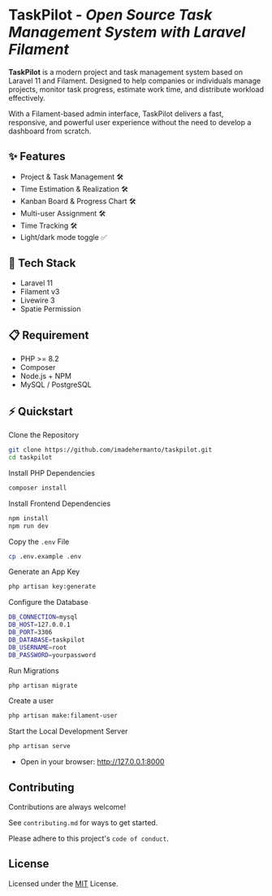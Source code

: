 
# TaskPilot - *Open Source Task Management System with Laravel Filament*



**TaskPilot** is a modern project and task management system based on Laravel 11 and Filament.
Designed to help companies or individuals manage projects, monitor task progress, estimate work time, and distribute workload effectively.

With a Filament-based admin interface, TaskPilot delivers a fast, responsive, and powerful user experience without the need to develop a dashboard from scratch.
## ✨ Features

- Project & Task Management 🛠️
- Time Estimation & Realization 🛠️
- Kanban Board & Progress Chart 🛠️
- Multi-user Assignment 🛠️
- Time Tracking 🛠️
- Light/dark mode toggle ✅


##  🚀 Tech Stack

- Laravel 11
- Filament v3
- Livewire 3
- Spatie Permission


## 📋 Requirement
- PHP >= 8.2
- Composer
- Node.js + NPM
- MySQL / PostgreSQL
## ⚡ Quickstart
Clone the Repository
```bash
git clone https://github.com/imadehermanto/taskpilot.git
cd taskpilot
```

Install PHP Dependencies
```bash
composer install
```

Install Frontend Dependencies
```bash
npm install
npm run dev
```

Copy the `.env` File
```bash
cp .env.example .env
```

Generate an App Key
```bash
php artisan key:generate
```

Configure the Database
```Bash
DB_CONNECTION=mysql
DB_HOST=127.0.0.1
DB_PORT=3306
DB_DATABASE=taskpilot
DB_USERNAME=root
DB_PASSWORD=yourpassword
```

Run Migrations
```Bash
php artisan migrate
```

Create a user
```Bash
php artisan make:filament-user
```

Start the Local Development Server
```Bash
php artisan serve
```
- Open in your browser: http://127.0.0.1:8000



## Contributing

Contributions are always welcome!

See `contributing.md` for ways to get started.

Please adhere to this project's `code of conduct`.


## License
Licensed under the [MIT](https://choosealicense.com/licenses/mit/) License.
